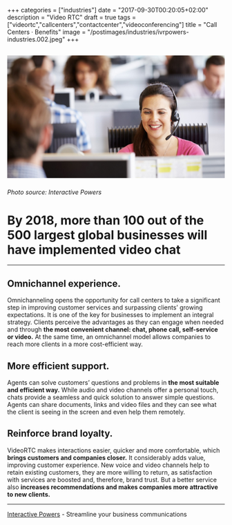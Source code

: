 +++
categories = ["industries"]
date = "2017-09-30T00:20:05+02:00"
description = "Video RTC"
draft = true
tags = ["videortc","callcenters","contactcenter","videoconferencing"]
title = "Call Centers · Benefits"
image = "/postimages/industries/ivrpowers-industries.002.jpeg"
+++

![girl in a call center](/postimages/industries/ivrpowers-industries.002.jpeg)
-----------
###### Photo source: Interactive Powers


#	By 2018, more than 100 out of the 500 largest global businesses will have implemented video chat

---

##	Omnichannel experience.

Omnichanneling opens the opportunity for call centers to take a significant step in improving customer services and surpassing clients’ growing expectations. It is one of the key for businesses to implement an integral strategy. Clients perceive the advantages as they can engage when needed and through **the most convenient channel: chat, phone call, self-service or video.** At the same time, an omnichannel model allows companies to reach more clients in a more cost-efficient way.


##	More efficient support.

Agents can solve customers’ questions and problems in **the most suitable and efficient way.** While audio and video channels offer a personal touch, chats provide a seamless and quick solution to answer simple questions. Agents can share documents, links and video files and they can see what the client is seeing in the screen and even help them remotely.

 
##	Reinforce brand loyalty.

VideoRTC makes interactions easier, quicker and more comfortable, which **brings customers and companies closer.** It considerably adds value, improving customer experience. New voice and video channels help to retain existing customers, they are more willing to return, as satisfaction with services are boosted and, therefore, brand trust. But a better service also **increases recommendations and makes companies more attractive to new clients.**


---
[Interactive Powers](http://www.ivrpowers.com/) - Streamline your business communications

